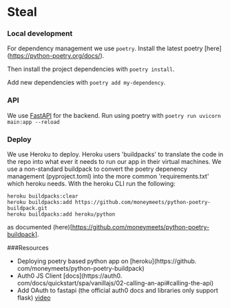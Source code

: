 # Steal

### Local development
For dependency management we use `poetry`. Install the latest poetry [here]
(https://python-poetry.org/docs/).

Then install the project dependencies with `poetry install`.

Add new dependencies with `poetry add my-dependency`.

### API
We use [FastAPI](https://fastapi.tiangolo.com/) for the backend. Run using 
poetry with ```poetry run uvicorn main:app --reload```


### Deploy
We use Heroku to deploy. Heroku users 'buildpacks' to translate the code in 
the repo into what ever it needs to run our app in their virtual machines. 
We use a non-standard buildpack to convert the poetry depenency management 
(pyproject.toml) into the more common 'requirements.txt' which heroku needs. 
With the heroku CLI run the following: 

```
heroku buildpacks:clear
heroku buildpacks:add https://github.com/moneymeets/python-poetry-buildpack.git
heroku buildpacks:add heroku/python
```
as documented (here)[https://github.com/moneymeets/python-poetry-buildpack].


###Resources
* Deploying poetry based python app on [heroku](https://github.
com/moneymeets/python-poetry-buildpack)
* Auth0 JS Client [docs](https://auth0.
com/docs/quickstart/spa/vanillajs/02-calling-an-api#calling-the-api)
* Add OAuth to fastapi (the official auth0 docs and libraries only support 
  flask) [video](https://www.youtube.com/watch?v=ZSzzpnsOdrA)
